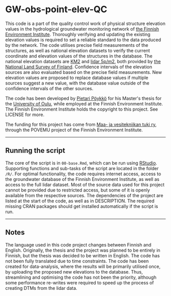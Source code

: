 # GW-obs-point-elev-QC

This code is a part of the quality control work of physical structure elevation values in the hydrological groundwater monitoring network of [the Finnish Environment Institute](https://www.syke.fi/en-US).
Thoroughly verifying and updating the existing elevation values is required to set a reliable standard to the data produced by the network. 
The code utilises precise field measurements of the structures, as well as national elevation datasets to verify the current coordinate and elevation values of the structures in the database.
The national elevation datasets are [KM2](https://www.maanmittauslaitos.fi/en/maps-and-spatial-data/datasets-and-interfaces/product-descriptions/elevation-model-2-m) and [lidar 5p/m2](https://www.maanmittauslaitos.fi/en/maps-and-spatial-data/datasets-and-interfaces/product-descriptions/laser-scanning-data-5-p), both provided by [the National Land Survey of Finland](https://www.maanmittauslaitos.fi/en).
Confidence intervals of the elevation sources are also evaluated based on the precise field measurements.
New elevation values are proposed to replace database values if multiple sources suggest a new value, with the database value outside of the confidence intervals of the other sources.

The code has been developed by [Pietari Pöykkö](https://orcid.org/0009-0000-1214-5336) for his Master's thesis for the [University of Oulu](https://www.oulu.fi/en), while employed at the Finnish Environment Institute.
The Finnish Environment Institute holds the copyright to this project. See LICENSE for more.

The funding for this project has come from [Maa- ja vesitekniikan tuki ry](https://mvtt.fi/), through the POVEMU project of the Finnish Environment Institute.

---
## Running the script
The core of the script is in `00-base.Rmd`, which can be run using [RStudio](https://posit.co/download/rstudio-desktop/). Supporting functions and sub-tasks of the script are located in the folder `/R/`.
For optimal functionality, the code requires internet access, access to the groundwater database of the Finnish Environment Institute, as well as access to the full lidar dataset.
Most of the source data used for this project cannot be provided due to restricted access, but some of it is openly available from the respective sources.
The dependencies of the project are listed at the start of the code, as well as in DESCRIPTION. The required missing CRAN packages should get installed automatically if the script is run.

---
## Notes
The language used in this code project changes between Finnish and English. Originally, the thesis and the project was planned to be entirely in Finnish, but the thesis was decided to be written in English. The code has not been fully translated due to time constraints.
The code has been created for data-analysis, where the results will be primarily utilised once, by uploading the proposed new elevations to the database.
Thus, streamlining and optimising the code has not been the priority, although some performance re-writes were required to speed up the process of creating DTMs from the lidar data.

